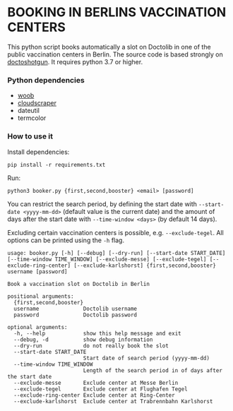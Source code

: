 # BOOKING IN BERLINS VACCINATION CENTERS
This python script books automatically a slot on Doctolib in one of the public vaccination centers in Berlin. The source code is based strongly on [doctoshotgun](https://github.com/rbignon/doctoshotgun). It requires python 3.7 or higher.


### Python dependencies

- [woob](https://woob.tech)
- [cloudscraper](https://github.com/venomous/cloudscraper)
- dateutil
- termcolor

### How to use it

Install dependencies:

```
pip install -r requirements.txt
```

Run:

```
python3 booker.py {first,second,booster} <email> [password]
```

You can restrict the search period, by defining the start date with `--start-date <yyyy-mm-dd>` (default value is the current date) and the amount of days after the start date with `--time-window <days>` (by default 14 days).

Excluding certain vaccination centers is possible, e.g. `--exclude-tegel`. All options can be printed using the `-h` flag.

```
usage: booker.py [-h] [--debug] [--dry-run] [--start-date START_DATE] [--time-window TIME_WINDOW] [--exclude-messe] [--exclude-tegel] [--exclude-ring-center] [--exclude-karlshorst] {first,second,booster} username [password]

Book a vaccination slot on Doctolib in Berlin

positional arguments:
  {first,second,booster}
  username              Doctolib username
  password              Doctolib password

optional arguments:
  -h, --help            show this help message and exit
  --debug, -d           show debug information
  --dry-run             do not really book the slot
  --start-date START_DATE
                        Start date of search period (yyyy-mm-dd)
  --time-window TIME_WINDOW
                        Length of the search period in of days after the start date
  --exclude-messe       Exclude center at Messe Berlin
  --exclude-tegel       Exclude center at Flughafen Tegel
  --exclude-ring-center Exclude center at Ring-Center
  --exclude-karlshorst  Exclude center at Trabrennbahn Karlshorst
  ```